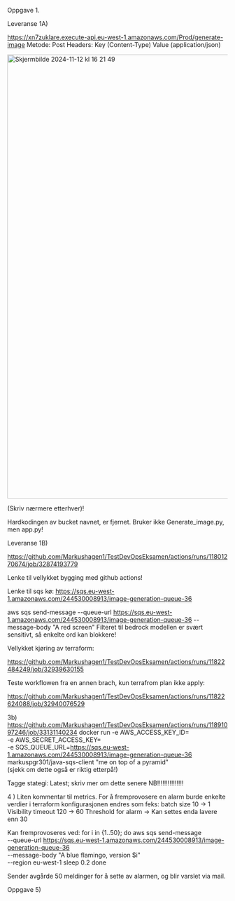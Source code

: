 Oppgave 1.

Leveranse 1A)

https://xn7zuklare.execute-api.eu-west-1.amazonaws.com/Prod/generate-image
Metode: Post
Headers: Key (Content-Type) Value (application/json)

<img width="1013" alt="Skjermbilde 2024-11-12 kl  16 21 49" src="https://github.com/user-attachments/assets/30148d8a-8de5-4e09-b6e0-5542a33d8bd8">

(Skriv nærmere etterhver)!

Hardkodingen av bucket navnet, er fjernet. Bruker ikke Generate_image.py, men app.py!


Leveranse 1B)

https://github.com/Markushagen1/TestDevOpsEksamen/actions/runs/11801270674/job/32874193779

Lenke til vellykket bygging med github actions!


Lenke til sqs kø:
https://sqs.eu-west-1.amazonaws.com/244530008913/image-generation-queue-36

aws sqs send-message --queue-url https://sqs.eu-west-1.amazonaws.com/244530008913/image-generation-queue-36 --message-body "A red screen"
Filteret til bedrock modellen er svært sensitivt, så enkelte ord kan blokkere!

Vellykket kjøring av terraform:

https://github.com/Markushagen1/TestDevOpsEksamen/actions/runs/11822484249/job/32939630155

Teste workflowen fra en annen brach, kun terrafrom plan ikke apply:

https://github.com/Markushagen1/TestDevOpsEksamen/actions/runs/11822624088/job/32940076529

3b)
https://github.com/Markushagen1/TestDevOpsEksamen/actions/runs/11891097246/job/33131140234
docker run -e AWS_ACCESS_KEY_ID=<din-aws-access-key-id> \
  -e AWS_SECRET_ACCESS_KEY=<din-aws-secret-access-key> \
  -e SQS_QUEUE_URL=https://sqs.eu-west-1.amazonaws.com/244530008913/image-generation-queue-36 \
  markuspgr301/java-sqs-client "me on top of a pyramid"   
  (sjekk om dette også er riktig etterpå!)


Tagge stategi: Latest; skriv mer om dette senere NB!!!!!!!!!!!!!!!

4 )
Liten kommentar til metrics.
For å fremprovosere en alarm burde enkelte verdier i terraform konfigurasjonen endres som feks:
  batch size 10 -> 1
  Visibility timeout 120 -> 60
  Threshold for alarm -> Kan settes enda lavere enn 30

Kan fremprovoseres ved:
for i in {1..50}; do 
  aws sqs send-message \
    --queue-url https://sqs.eu-west-1.amazonaws.com/244530008913/image-generation-queue-36 \
    --message-body "A blue flamingo, version $i" \
    --region eu-west-1
  sleep 0.2
done

Sender avgårde 50 meldinger for å sette av alarmen, og blir varslet via mail. 

Oppgave 5)




